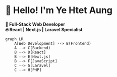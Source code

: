 # 👋 Hello! I'm Ye Htet Aung

**🚀 Full-Stack Web Developer**  
**🔥 React | Next.js | Laravel Specialist**  

```mermaid
graph LR
    A[Web Development] --> B(Frontend)
    A --> C(Backend)
    B --> D[React]
    B --> E[Next.js]
    B --> F[JavaScript]
    C --> G[Laravel]
    C --> H[PHP]
